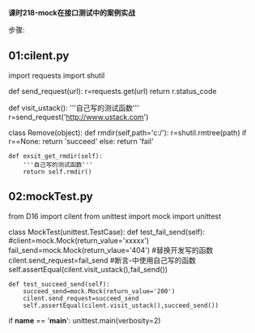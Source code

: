 **课时218-mock在接口测试中的案例实战**


步骤:

## 01:cilent.py ##

import requests
import shutil

def send_request(url):
	r=requests.get(url)
	return r.status_code

def visit_ustack():
	'''自己写的测试函数'''
	r=send_request('http://www.ustack.com')

class Remove(object):
	def rmdir(self,path='c:/'):
		r=shutil.rmtree(path)
		if r==None:
			return 'succeed'
		else:
			return 'fail'

	def exsit_get_rmdir(self):
		'''自己写的测试函数'''
		return self.rmdir()

## 02:mockTest.py ##

from D16 import cilent
from unittest import mock
import unittest

class MockTest(unittest.TestCase):
	def test_fail_send(self):
        #client=mock.Mock(return_value='xxxxx')
		fail_send=mock.Mock(return_vlaue='404')
        #替换开发写的函数
		cilent.send_request=fail_send
        #断言-中使用自己写的函数
		self.assertEqual(cilent.visit_ustack(),fail_send())

	def test_succeed_send(self):
		succeed_send=mock.Mock(return_value='200')
		cilent.send_request=succeed_send
		self.assertEqual(cilent.visit_ustack(),succeed_send())

if __name__ == '__main__':
    unittest.main(verbosity=2)